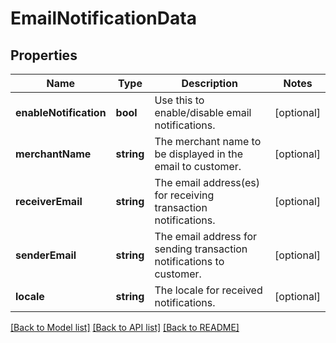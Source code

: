 # EmailNotificationData

## Properties
Name | Type | Description | Notes
------------ | ------------- | ------------- | -------------
**enableNotification** | **bool** | Use this to enable/disable email notifications. | [optional] 
**merchantName** | **string** | The merchant name to be displayed in the email to customer. | [optional] 
**receiverEmail** | **string** | The email address(es) for receiving transaction notifications. | [optional] 
**senderEmail** | **string** | The email address for sending transaction notifications to customer. | [optional] 
**locale** | **string** | The locale for received notifications. | [optional] 

[[Back to Model list]](../README.md#documentation-for-models) [[Back to API list]](../README.md#documentation-for-api-endpoints) [[Back to README]](../README.md)


